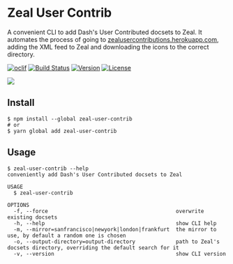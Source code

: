 # Zeal User Contrib

A convenient CLI to add Dash's User Contributed docsets to Zeal. It automates the process of going to [zealusercontributions.herokuapp.com](https://zealusercontributions.herokuapp.com/), adding the XML feed to Zeal and downloading the icons to the correct directory.

[![oclif](https://img.shields.io/badge/cli-oclif-brightgreen.svg)](https://oclif.io)
[![Build Status](https://dev.azure.com/jmerle/zeal-user-contrib/_apis/build/status/Build?branchName=master)](https://dev.azure.com/jmerle/zeal-user-contrib/_build/latest?definitionId=12&branchName=master)
[![Version](https://img.shields.io/npm/v/zeal-user-contrib.svg)](https://npmjs.org/package/zeal-user-contrib)
[![License](https://img.shields.io/npm/l/zeal-user-contrib.svg)](https://github.com/jmerle/zeal-user-contrib/blob/master/LICENSE)

![](https://i.imgur.com/Tax0nTT.gif)

## Install

```
$ npm install --global zeal-user-contrib
# or
$ yarn global add zeal-user-contrib
```

## Usage

```
$ zeal-user-contrib --help
conveniently add Dash's User Contributed docsets to Zeal

USAGE
  $ zeal-user-contrib

OPTIONS
  -f, --force                                         overwrite existing docsets
  -h, --help                                          show CLI help
  -m, --mirror=sanfrancisco|newyork|london|frankfurt  the mirror to use, by default a random one is chosen
  -o, --output-directory=output-directory             path to Zeal's docsets directory, overriding the default search for it
  -v, --version                                       show CLI version
```

